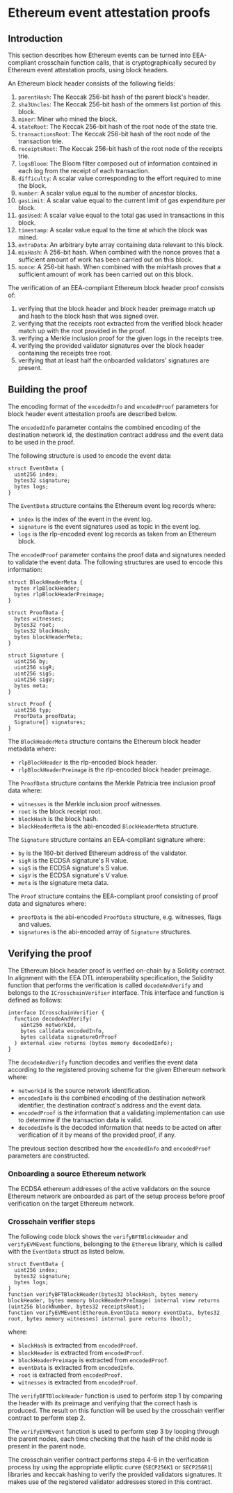 # Ethereum event attestation proofs

## Introduction

This section describes how Ethereum events can be turned into EEA-compliant crosschain function calls, that is cryptographically secured by Ethereum event attestation proofs, using block headers.

An Ethereum block header consists of the following fields:

1. `parentHash`: The Keccak 256-bit hash of the parent block's header.
2. `sha3Uncles`: The Keccak 256-bit hash of the ommers list portion of this block.
3. `miner`: Miner who mined the block.
4. `stateRoot`: The Keccak 256-bit hash of the root node of the state trie.
5. `transactionsRoot`: The Keccak 256-bit hash of the root node of the transaction trie.
6. `receiptsRoot`: The Keccak 256-bit hash of the root node of the receipts trie.
7. `logsBloom`: The Bloom filter composed out of information contained in each log from the receipt of each transaction.
8. `difficulty`: A scalar value corresponding to the effort required to mine the block.
9. `number`: A scalar value equal to the number of ancestor blocks.
10. `gasLimit`: A scalar value equal to the current limit of gas expenditure per block.
11. `gasUsed`: A scalar value equal to the total gas used in transactions in this block.
12. `timestamp`: A scalar value equal to the time at which the block was mined.
13. `extraData`: An arbitrary byte array containing data relevant to this block.
14. `mixHash`: A 256-bit hash. When combined with the nonce proves that a sufficient amount of work has been carried out on this block.
15. `nonce`: A 256-bit hash. When combined with the mixHash proves that a sufficient amount of work has been carried out on this block.

The verification of an EEA-compliant Ethereum block header proof consists of:

1. verifying that the block header and block header preimage match up and hash to the block hash that was signed over.
2. verifying that the receipts root extracted from the verified block header match up with the root provided in the proof.
3. verifying a Merkle inclusion proof for the given logs in the receipts tree.
4. verifying the provided validator signatures over the block header containing the receipts tree root.
5. verifying that at least half the onboarded validators' signatures are present.

## Building the proof

The encoding format of the `encodedInfo` and `encodedProof` parameters for  block header event attestation proofs are described below.

The `encodedInfo` parameter contains the combined encoding of the destination network id, the destination contract address and the event data to be used in the proof.

The following structure is used to encode the event data:

```solidity
struct EventData {
  uint256 index;
  bytes32 signature;
  bytes logs;
}
```
The `EventData` structure contains the Ethereum event log records where:

* `index` is the index of the event in the event log.
* `signature` is the event signatures used as topic in the event log.
* `logs` is the rlp-encoded event log records as taken from an Ethereum block.

The `encodedProof` parameter contains the proof data and signatures needed to validate the event data. The following structures are used to encode this information:

```solidity
struct BlockHeaderMeta {
  bytes rlpBlockHeader;
  bytes rlpBlockHeaderPreimage;
}

struct ProofData {
  bytes witnesses;
  bytes32 root;
  bytes32 blockHash;
  bytes blockHeaderMeta;
}

struct Signature {
  uint256 by;
  uint256 sigR;
  uint256 sigS;
  uint256 sigV;
  bytes meta;
}

struct Proof {
  uint256 typ;
  ProofData proofData;
  Signature[] signatures;
}
```
The `BlockHeaderMeta` structure contains the Ethereum block header metadata where:

* `rlpBlockHeader` is the rlp-encoded block header.
* `rlpBlockHeaderPreimage` is the rlp-encoded block header preimage.

The `ProofData` structure contains the Merkle Patricia tree inclusion proof data where:

* `witnesses` is the Merkle inclusion proof witnesses.
* `root` is the block receipt root.
* `blockHash` is the block hash.
* `blockHeaderMeta` is the abi-encoded `BlockHeaderMeta` structure.

The `Signature` structure contains an EEA-compliant signature where:

* `by` is the 160-bit derived Ethereum address of the validator.
* `sigR` is the ECDSA signature's R value.
* `sigS` is the ECDSA signature's S value.
* `sigV` is the ECDSA signature's V value.
* `meta` is the signature meta data.

The `Proof` structure contains the EEA-compliant proof consisting of proof data and signatures where:

* `proofData` is the abi-encoded `ProofData` structure, e.g. witnesses, flags and values.
* `signatures` is the abi-encoded array of `Signature` structures.

## Verifying the proof

The Ethereum block header proof is verified on-chain by a Solidity contract. In alignment with the EEA DTL interoperability specification, the Solidity function that performs the verification is called `decodeAndVerify` and belongs to the `ICrosschainVerifier` interface. This interface and function is defined as follows:

```solidity
interface ICrosschainVerifier {
  function decodeAndVerify(
    uint256 networkId,
    bytes calldata encodedInfo,
    bytes calldata signatureOrProof
  ) external view returns (bytes memory decodedInfo);
}
```
The `decodeAndVerify` function decodes and verifies the event data according to the registered proving scheme for the given Ethereum network where:

* `networkId` is the source network identification.
* `encodedInfo` is the combined encoding of the destination network identifier, the destination contract's address and the event data.
* `encodedProof` is the information that a validating implementation can use to determine if the transaction data is valid.
* `decodedInfo` is the decoded information that needs to be acted on after verification of it by means of the provided proof, if any.

The previous section described how the `encodedInfo` and `encodedProof` parameters are constructed.

### Onboarding a source Ethereum network

The ECDSA ethereum addresses of the active validators on the source Ethereum network are onboarded as part of the setup process before proof verification on the target Ethereum network. 

### Crosschain verifier steps

The following code block shows the `verifyBFTBlockHeader` and `verifyEVMEvent` functions, belonging to the `Ethereum` library, which is called with the `EventData` struct as listed below.
```solidity
struct EventData {
  uint256 index;
  bytes32 signature;
  bytes logs;
}
function verifyBFTBlockHeader(bytes32 blockHash, bytes memory blockHeader, bytes memory blockHeaderPreImage) internal view returns (uint256 blockNumber, bytes32 receiptsRoot);
function verifyEVMEvent(Ethereum.EventData memory eventData, bytes32 root, bytes memory witnesses) internal pure returns (bool);
```
where:

* `blockHash` is extracted from `encodedProof`.
* `blockHeader` is extracted from `encodedProof`.
* `blockHeaderPreimage` is extracted from `encodedProof`.
* `eventData` is extracted from `encodedInfo`.
* `root` is extracted from `encodedProof`.
* `witnesses` is extracted from `encodedProof`.

The `verifyBFTBlockHeader` function is used to perform step 1 by comparing the header with its preimage and verifying that the correct hash is produced. The result on this function will be used by the crosschain verifier contract to perform step 2.

The `verifyEVMEvent` function is used to perform step 3 by looping through the parent nodes, each time checking that the hash of the child node is present in the parent node.

The crosschain verifier contract performs steps 4-6 in the verification process by using the appropriate elliptic curve (`SECP256K1` or `SECP256R1`) libraries and keccak hashing to verify the provided validators signatures. It makes use of the registered validator addresses stored in this contract.


